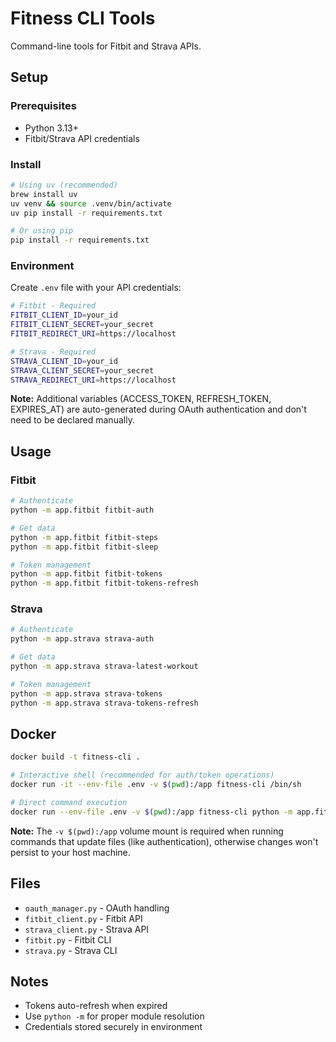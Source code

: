 # Fitness CLI Tools

Command-line tools for Fitbit and Strava APIs.

## Setup

### Prerequisites
- Python 3.13+
- Fitbit/Strava API credentials

### Install
```bash
# Using uv (recommended)
brew install uv
uv venv && source .venv/bin/activate
uv pip install -r requirements.txt

# Or using pip
pip install -r requirements.txt
```

### Environment
Create `.env` file with your API credentials:

```bash
# Fitbit - Required
FITBIT_CLIENT_ID=your_id
FITBIT_CLIENT_SECRET=your_secret
FITBIT_REDIRECT_URI=https://localhost

# Strava - Required
STRAVA_CLIENT_ID=your_id
STRAVA_CLIENT_SECRET=your_secret
STRAVA_REDIRECT_URI=https://localhost
```

**Note:** Additional variables (ACCESS_TOKEN, REFRESH_TOKEN, EXPIRES_AT) are auto-generated during OAuth authentication and don't need to be declared manually.

## Usage

### Fitbit
```bash
# Authenticate
python -m app.fitbit fitbit-auth

# Get data
python -m app.fitbit fitbit-steps
python -m app.fitbit fitbit-sleep

# Token management
python -m app.fitbit fitbit-tokens
python -m app.fitbit fitbit-tokens-refresh
```

### Strava
```bash
# Authenticate
python -m app.strava strava-auth

# Get data
python -m app.strava strava-latest-workout

# Token management
python -m app.strava strava-tokens
python -m app.strava strava-tokens-refresh
```

## Docker

```bash
docker build -t fitness-cli .

# Interactive shell (recommended for auth/token operations)
docker run -it --env-file .env -v $(pwd):/app fitness-cli /bin/sh

# Direct command execution
docker run --env-file .env -v $(pwd):/app fitness-cli python -m app.fitbit fitbit-steps
```

**Note:** The `-v $(pwd):/app` volume mount is required when running commands that update files (like authentication), otherwise changes won't persist to your host machine.

## Files

- `oauth_manager.py` - OAuth handling
- `fitbit_client.py` - Fitbit API
- `strava_client.py` - Strava API
- `fitbit.py` - Fitbit CLI
- `strava.py` - Strava CLI

## Notes

- Tokens auto-refresh when expired
- Use `python -m` for proper module resolution
- Credentials stored securely in environment